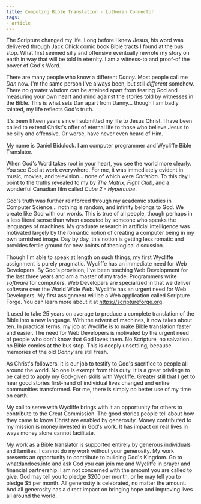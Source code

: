 ```yaml
---
title: Computing Bible Translation - Lutheran Connector
tags:
- article
---
```


The Scripture changed my life. Long before I knew Jesus, his word was delivered through Jack Chick comic book Bible tracts I found at the bus stop. What first seemed silly and offensive eventually rewrote my story on earth in way that will be told in eternity. I am a witness-to and proof-of the power of God's Word. 

There are many people who know a different _Danny_. Most people call me _Dan_ now. I'm the same person I've always been, but still _different_ somehow. There no greater wisdom can be attained apart from fearing God and measuring your own heart and mind against the stories told by witnesses in the Bible. This is what sets Dan apart from Danny... though I am badly tainted, my life reflects God's truth.

It's been fifteen years since I submitted my life to Jesus Christ. I have been called to extend Christ's offer of eternal life to those who believe Jesus to be silly and offensive. Or worse, have never even heard of Him.

My name is Daniel Bidulock. I am computer programmer and Wycliffe Bible Translator.

When God's Word takes root in your heart, you see the world more clearly. You see God at work everywhere. For me, it was immediately evident in music, movies, and television... none of which were _Christian_. To this day I point to the truths revealed to my by _The Matrix_, _Fight Club_, and a wonderful Canadian film called _Cube 2 - Hypercube_.

God's truth was further reinforced through my academic studies in Computer Science... nothing is random, and infinity belongs to God. We create like God with our words. This is true of all people, though perhaps in a less literal sense than when executed by someone who speaks the languages of machines. My graduate research in artificial intelligence was motivated largely by the romantic notion of creating a computer being in my own tarnished image. Day by day, this notion is getting less romatic and provides fertile ground for new points of theological discussion.

Though I'm able to speak at length on such things, my first Wycliffe assignment is purely pragmatic. Wycliffe has an immediate need for Web Developers. By God's provision, I've been teaching Web Development for the last three years and am a master of my trade. Programmers write _software_ for computers. Web Developers are specialized in that we deliver software over the World Wide Web. Wycliffe has an urgent need for Web Developers. My first assignment will be a Web application called Scripture Forge. You can learn more about it at https://scriptureforge.org.

It used to take 25 years on average to produce a complete translation of the Bible into a new language. With the advent of machines, it now takes about ten. In practical terms, my job at Wycliffe is to make Bible translation faster and easier. The need for Web Developers is motivated by the urgent need of people who don't know that God loves them. No Scripture, no salvation... no Bible comics at the bus stop. This is deeply unsettling, because memories of the old _Danny_ are still fresh.

As Christ's followers, it is our job to testify to God's sacrifice to people all around the world. No one is exempt from this duty. It is a great privilege to be called to apply my God-given skills with Wycliffe. Greater still that I get to hear good stories first-hand of individual lives changed and entire communities transformed. For me, there is simply no better use of my time on earth.

My call to serve with Wycliffe brings with it an opportunity for others to contribute to the Great Commission. The good stories people tell about how they came to know Christ are enabled by generosity. Money contributed to my mission is money invested in God's work. It has impact on real lives in ways money alone cannot facilitate.

My work as a Bible translator is supported entirely by generous individuals and families. I cannot do my work without your generosity. My work presents an opportunity to contribute to building God's Kingdom. Go to whatdandoes.info and ask God you can join me and Wycliffe in prayer and financial partnership. I am not concerned with the amount you are called to give. God may tell you to pledge $200 per month, or he may tell you to pledge $5 per month. All generosity is celebrated, no matter the amount. And all generosity has a direct impact on bringing hope and improving lives all around the world.



